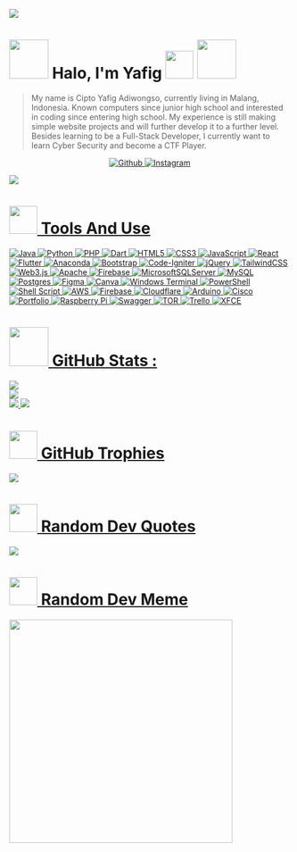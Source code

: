 ![](https://raw.githubusercontent.com/halfrost/halfrost/master/icons/header_.png)
# <img src="https://media.giphy.com/media/LOWZaRY3grAoSx33yu/giphy.gif" width="70"> Halo, I'm Yafig <img src="https://media.giphy.com/media/mGcNjsfWAjY5AEZNw6/giphy.gif" width="50"> <img src="https://media.giphy.com/media/FxAYkQqdw63hC/giphy.gif" width="70">
> My name is Cipto Yafig Adiwongso, currently living in Malang, Indonesia. Known computers since junior high school and interested in coding since entering high school. My experience is still making simple website projects and will further develop it to a further level. Besides learning to be a Full-Stack Developer, I currently want to learn Cyber Security and become a CTF Player.
<p align="center">
    <a href="https://github.com/Yafigg" target="_blank">
        <img alt="Github" src="https://img.shields.io/badge/GitHub-%2312100E.svg?&style=for-the-badge&logo=Github&logoColor=white" />
    <a href="https://www.instagram.com/yafig.36/" target="_blank">
        <img alt="Instagram" src="https://img.shields.io/badge/Instagram-000000?style=for-the-badge&logo=instagram&logoColor=white" />
   
</p>

![](https://visitcount.itsvg.in/api/test?icon=2&color=0)

# <img src="https://media.giphy.com/media/VgCDAzcKvsR6OM0uWg/giphy.gif" width="50"> Tools And Use

![Java](https://img.shields.io/badge/java-%23ED8B00.svg?style=for-the-badge&logo=openjdk&logoColor=white) ![Python](https://img.shields.io/badge/python-3670A0?style=for-the-badge&logo=python&logoColor=ffdd54) ![PHP](https://img.shields.io/badge/php-%23777BB4.svg?style=for-the-badge&logo=php&logoColor=white) ![Dart](https://img.shields.io/badge/dart-%230175C2.svg?style=for-the-badge&logo=dart&logoColor=white) ![HTML5](https://img.shields.io/badge/html5-%23E34F26.svg?style=for-the-badge&logo=html5&logoColor=white) ![CSS3](https://img.shields.io/badge/css3-%231572B6.svg?style=for-the-badge&logo=css3&logoColor=white) ![JavaScript](https://img.shields.io/badge/javascript-%23323330.svg?style=for-the-badge&logo=javascript&logoColor=%23F7DF1E) ![React](https://img.shields.io/badge/react-%2320232a.svg?style=for-the-badge&logo=react&logoColor=%2361DAFB) ![Flutter](https://img.shields.io/badge/Flutter-%2302569B.svg?style=for-the-badge&logo=Flutter&logoColor=white) ![Anaconda](https://img.shields.io/badge/Anaconda-%2344A833.svg?style=for-the-badge&logo=anaconda&logoColor=white) ![Bootstrap](https://img.shields.io/badge/bootstrap-%238511FA.svg?style=for-the-badge&logo=bootstrap&logoColor=white) ![Code-Igniter](https://img.shields.io/badge/CodeIgniter-%23EF4223.svg?style=for-the-badge&logo=codeIgniter&logoColor=white) ![jQuery](https://img.shields.io/badge/jquery-%230769AD.svg?style=for-the-badge&logo=jquery&logoColor=white) ![TailwindCSS](https://img.shields.io/badge/tailwindcss-%2338B2AC.svg?style=for-the-badge&logo=tailwind-css&logoColor=white) ![Web3.js](https://img.shields.io/badge/web3.js-F16822?style=for-the-badge&logo=web3.js&logoColor=white) ![Apache](https://img.shields.io/badge/apache-%23D42029.svg?style=for-the-badge&logo=apache&logoColor=white) ![Firebase](https://img.shields.io/badge/Firebase-039BE5?style=for-the-badge&logo=Firebase&logoColor=white) ![MicrosoftSQLServer](https://img.shields.io/badge/Microsoft%20SQL%20Server-CC2927?style=for-the-badge&logo=microsoft%20sql%20server&logoColor=white) ![MySQL](https://img.shields.io/badge/mysql-%2300000f.svg?style=for-the-badge&logo=mysql&logoColor=white) ![Postgres](https://img.shields.io/badge/postgres-%23316192.svg?style=for-the-badge&logo=postgresql&logoColor=white) ![Figma](https://img.shields.io/badge/figma-%23F24E1E.svg?style=for-the-badge&logo=figma&logoColor=white) ![Canva](https://img.shields.io/badge/Canva-%2300C4CC.svg?style=for-the-badge&logo=Canva&logoColor=white) ![Windows Terminal](https://img.shields.io/badge/Windows%20Terminal-%234D4D4D.svg?style=for-the-badge&logo=windows-terminal&logoColor=white) ![PowerShell](https://img.shields.io/badge/PowerShell-%235391FE.svg?style=for-the-badge&logo=powershell&logoColor=white) ![Shell Script](https://img.shields.io/badge/shell_script-%23121011.svg?style=for-the-badge&logo=gnu-bash&logoColor=white) ![AWS](https://img.shields.io/badge/AWS-%23FF9900.svg?style=for-the-badge&logo=amazon-aws&logoColor=white) ![Firebase](https://img.shields.io/badge/firebase-%23039BE5.svg?style=for-the-badge&logo=firebase) ![Cloudflare](https://img.shields.io/badge/Cloudflare-F38020?style=for-the-badge&logo=Cloudflare&logoColor=white) ![Arduino](https://img.shields.io/badge/-Arduino-00979D?style=for-the-badge&logo=Arduino&logoColor=white) ![Cisco](https://img.shields.io/badge/cisco-%23049fd9.svg?style=for-the-badge&logo=cisco&logoColor=black) ![Portfolio](https://img.shields.io/badge/Portfolio-%23000000.svg?style=for-the-badge&logo=firefox&logoColor=#FF7139) ![Raspberry Pi](https://img.shields.io/badge/-RaspberryPi-C51A4A?style=for-the-badge&logo=Raspberry-Pi) ![Swagger](https://img.shields.io/badge/-Swagger-%23Clojure?style=for-the-badge&logo=swagger&logoColor=white) ![TOR](https://img.shields.io/badge/tor-%237E4798.svg?style=for-the-badge&logo=tor-project&logoColor=white) ![Trello](https://img.shields.io/badge/Trello-%23026AA7.svg?style=for-the-badge&logo=Trello&logoColor=white) ![XFCE](https://img.shields.io/badge/XFCE-%232284F2.svg?style=for-the-badge&logo=xfce&logoColor=white)


# <img src="https://media.giphy.com/media/6F1VgalBl1TpwMrnvb/giphy.gif" width="70"> GitHub Stats :
![](https://github-readme-stats.vercel.app/api?username=Yafigg&theme=gotham&hide_border=false&include_all_commits=true&count_private=true)<br/>
![](https://github-readme-streak-stats.herokuapp.com/?user=Yafigg&theme=gotham&hide_border=false)<br/>
![](https://github-contributor-stats.vercel.app/api?username=Yafigg&limit=5&theme=tokyonight&combine_all_yearly_contributions=true)
![](https://github-readme-stats.vercel.app/api/top-langs/?username=Yafigg&theme=gotham&hide_border=false&include_all_commits=true&count_private=true&layout=compact)

# <img src="https://media.giphy.com/media/3Ns7vXMfODmS45kg2s/giphy.gif" width="50"> GitHub Trophies
![](https://github-profile-trophy.vercel.app/?username=Yafigg&theme=radical&no-frame=false&no-bg=true&margin-w=4)

# <img src="https://media.giphy.com/media/gcaTCGlsdmTajMK27m/giphy.gif" width="50"> Random Dev Quotes
![](https://quotes-github-readme.vercel.app/api?type=vetical&theme=tokyonight)

# <img src="https://media.giphy.com/media/vS8deMiryn69PFGwJQ/giphy.gif" width="50"> Random Dev Meme
<img src='https://randommeme-five.vercel.app/' style="height: 400px;"/>
